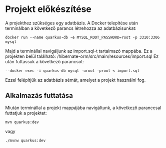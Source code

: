 # Projekt előkészítése

A projekthez szükséges egy adatbázis.
A Docker telepítése után terminálban a következő parancs létrehozza az adatbázisunkat:
```shell script
docker run --name quarkus-db -e MYSQL_ROOT_PASSWORD=root -p 3310:3306 mysql
```

Majd a terminállal navigáljunk az import.sql-t tartalmazó mappába. Ez a projekten belül található: /hibernate-orm/src/main/resources/import.sql
Ez után futtassuk a következő parancsot:
```shell script
--docker exec -i quarkus-db mysql -uroot -proot < import.sql
```
Ezzel felépítjük az adatbázis sémát, amelyet a projekt használni fog.

## Alkalmazás futtatása

Miután terminállal a projekt mappájába navigáltunk, a következő paranccsal futtatjuk a projektet:
```shell script
mvn quarkus:dev
```
vagy
```shell script
./mvnw quarkus:dev
```